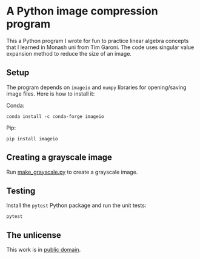 # A Python image compression program

This a Python program I wrote for fun to practice linear algebra concepts that I learned in Monash uni from Tim Garoni. The code uses singular value expansion method to reduce the size of an image.

## Setup

The program depends on `imageio` and `numpy` libraries for opening/saving image files. Here is how to install it:

Conda:

```
conda install -c conda-forge imageio
```


Pip:

```
pip install imageio
```


## Creating a grayscale image

Run [make_grayscale.py](make_grayscale.py) to create a grayscale image.


## Testing

Install the `pytest` Python package and run the unit tests:

```
pytest
```

## The unlicense

This work is in [public domain](LICENSE).

